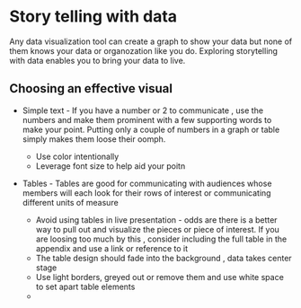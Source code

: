 # Story telling with data

Any data visualization tool can create a graph to show your data  but none of them knows your data or organozation like you do. Exploring storytelling with data enables you to bring your data to live.

## Choosing an effective visual

* Simple text  - If you have a number or 2 to communicate , use the numbers and make them prominent with a few supporting words to make your point. Putting only a couple of numbers in a graph or table simply makes them loose their oomph.
  * Use color intentionally
  * Leverage font size to help aid your poitn

* Tables - Tables are good for communicating with audiences whose members will each look for their rows of interest or communicating different units of measure
  * Avoid using tables in live presentation - odds are there is a better way to pull out and visualize the pieces or piece of interest. If you are loosing too much by this , consider including the full table in the appendix and use a link or reference to it
  * The table design should fade into the background , data takes center stage
  * Use light borders, greyed out or remove them and use white space to set apart table elements
  * 

